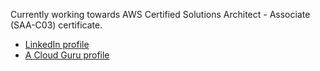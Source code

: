 Currently working towards AWS Certified Solutions Architect - Associate (SAA-C03) certificate.<br>

- [LinkedIn profile](https://www.linkedin.com/in/nickcernak/)
- [A Cloud Guru profile](https://learn.acloud.guru/profile/nickcernak)



